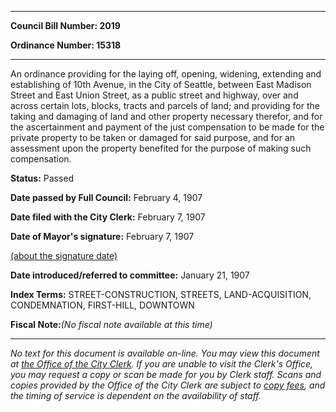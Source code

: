 

********

**Council Bill Number: 2019**
   
**Ordinance Number: 15318**
********

 An ordinance providing for the laying off, opening, widening, extending and establishing of 10th Avenue, in the City of Seattle, between East Madison Street and East Union Street, as a public street and highway, over and across certain lots, blocks, tracts and parcels of land; and providing for the taking and damaging of land and other property necessary therefor, and for the ascertainment and payment of the just compensation to be made for the private property to be taken or damaged for said purpose, and for an assessment upon the property benefited for the purpose of making such compensation.

**Status:** Passed
   
**Date passed by Full Council:** February 4, 1907
   
**Date filed with the City Clerk:** February 7, 1907
   
**Date of Mayor's signature:** February 7, 1907
   
[(about the signature date)](/~public/approvaldate.htm)
   
   
   
**Date introduced/referred to committee:** January 21, 1907
   
   
**Index Terms:** STREET-CONSTRUCTION, STREETS, LAND-ACQUISITION, CONDEMNATION, FIRST-HILL, DOWNTOWN

**Fiscal Note:**_(No fiscal note available at this time)_
********

_No text for this document is available on-line. You may view this document at [the Office of the City Clerk](http://www.seattle.gov/leg/clerk/contactUs.htm). If you are unable to visit the Clerk's Office, you may request a copy or scan be made for you by Clerk staff. Scans and copies provided by the Office of the City Clerk are subject to [copy fees](http://clerk.seattle.gov/~public/clerkfees.htm), and the timing of service is dependent on the availability of staff._

